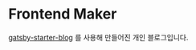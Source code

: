 # Frontend Maker

[gatsby-starter-blog](https://github.com/gatsbyjs/gatsby-starter-blog) 를 사용해 만들어진 개인 블로그입니다.